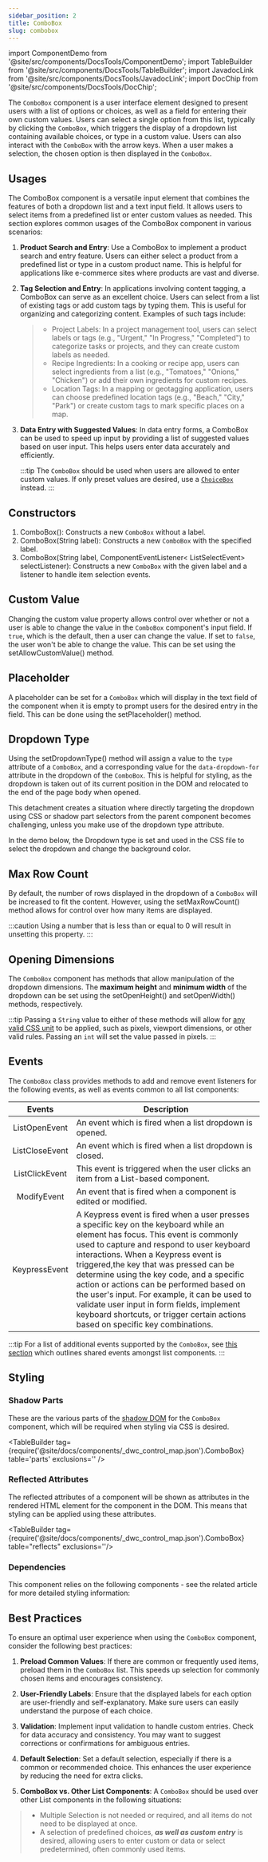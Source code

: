 ```yaml
---
sidebar_position: 2
title: ComboBox
slug: combobox
---
```


import ComponentDemo from '@site/src/components/DocsTools/ComponentDemo';
import TableBuilder from '@site/src/components/DocsTools/TableBuilder';
import JavadocLink from '@site/src/components/DocsTools/JavadocLink';
import DocChip from '@site/src/components/DocsTools/DocChip';

<DocChip tooltipText="This component will render with a shadow DOM, an API built into the browser that facilitates encapsulation." label="Shadow" component="a" href="../../glossary#shadow-dom" target="_blank" clickable={true} iconName="shadow" />

<DocChip tooltipText="The name of the web component that will render in the DOM." label="dwc-combobox" href="https://basishub.github.io/basis-next/#/web-components/dwc-combobox" clickable={false} iconName='code'/>

<JavadocLink type="engine" location="org/dwcj/component/list/ComboBox" top='true'/>

The `ComboBox` component is a user interface element designed to present users with a list of options or choices, as well as a field for entering their own custom values. Users can select a single option from this list, typically by clicking the `ComboBox`, which triggers the display of a dropdown list containing available choices, or type in a custom value. Users can also interact with the `ComboBox` with the arrow keys. When a user makes a selection, the chosen option is then displayed in the `ComboBox`. 

<!-- <ComponentDemo 
path='https://eu.bbx.kitchen/webapp/controlsamples?class=componentdemos.comboboxdemos.ComboBoxDemo' 
javaE='https://raw.githubusercontent.com/DwcJava/ControlSamples/main/src/main/java/componentdemos/comboboxdemos/ComboBoxDemo.java'
cssURL='https://raw.githubusercontent.com/DwcJava/ControlSamples/main/src/main/resources/css/textcomboboxstyles/demo_styles.css'
height = '200px'
/> -->

## Usages

The ComboBox component is a versatile input element that combines the features of both a dropdown list and a text input field. It allows users to select items from a predefined list or enter custom values as needed. This section explores common usages of the ComboBox component in various scenarios:

1. **Product Search and Entry**: Use a ComboBox to implement a product search and entry feature. Users can either select a product from a predefined list or type in a custom product name. This is helpful for applications like e-commerce sites where products are vast and diverse.

2. **Tag Selection and Entry**: In applications involving content tagging, a ComboBox can serve as an excellent choice. Users can select from a list of existing tags or add custom tags by typing them. This is useful for organizing and categorizing content. Examples of such tags include:
    >- Project Labels: In a project management tool, users can select labels or tags (e.g., "Urgent," "In Progress," "Completed") to categorize tasks or projects, and they can create custom labels as needed.
    >- Recipe Ingredients:  In a cooking or recipe app, users can select ingredients from a list (e.g., "Tomatoes," "Onions," "Chicken") or add their own ingredients for custom recipes.
    >- Location Tags:  In a mapping or geotagging application, users can choose predefined location tags (e.g., "Beach," "City," "Park") or create custom tags to mark specific places on a map.

3. **Data Entry with Suggested Values**: In data entry forms, a ComboBox can be used to speed up input by providing a list of suggested values based on user input. This helps users enter data accurately and efficiently.

    :::tip
    The `ComboBox` should be used when users are allowed to enter custom values. If only preset values are desired, use a [`ChoiceBox`](./choice-box.md) instead.
    :::

## Constructors

1. <JavadocLink type="engine" location="org/dwcj/component/list/ComboBox" code='true' suffix='#<init>()'>ComboBox()</JavadocLink>: Constructs a new `ComboBox` without a label.
2. <JavadocLink type="engine" location="org/dwcj/component/list/ComboBox" code='true' suffix='#<init>(java.lang.String)'>ComboBox(String label)</JavadocLink>: Constructs a new `ComboBox` with the specified label.
3. <JavadocLink type="engine" location="org/dwcj/component/list/ComboBox" code='true' suffix='#<init>(java.lang.String,org.dwcj.component.event.ComponentEventListener)'>ComboBox(String label, ComponentEventListener< ListSelectEvent> selectListener)</JavadocLink>: Constructs a new `ComboBox` with the given label and a listener to handle item selection events.


## Custom Value

Changing the custom value property allows control over whether or not a user is able to change the value in the `ComboBox` component's input field. If `true`, which is the default, then a user can change the value. If set to `false`, the user won't be able to change the value. This can be set using the <JavadocLink type="engine" location="org/dwcj/component/list/ComboBox" code='true' suffix='#setAllowCustomValue(boolean)'>setAllowCustomValue()</JavadocLink> method.

<ComponentDemo 
path='https://eu.bbx.kitchen/webapp/controlsamples?class=componentdemos.comboboxdemos.ComboBoxCustomValue' 
javaE='https://raw.githubusercontent.com/DwcJava/ControlSamples/main/src/main/java/componentdemos/comboboxdemos/ComboBoxCustomValue.java'
javaC='https://raw.githubusercontent.com/DwcJava/ControlSamples/main/src/main/code_snippets/combobox/CustomValue.txt'
height = '200px'
/>

## Placeholder

A placeholder can be set for a `ComboBox` which will display in the text field of the component when it is empty to prompt users for the desired entry in the field. This can be done using the <JavadocLink type="engine" location="org/dwcj/component/list/ComboBox" code='true' suffix='#setPlaceholder(java.lang.String)'>setPlaceholder()</JavadocLink> method.

<ComponentDemo 
path='https://eu.bbx.kitchen/webapp/controlsamples?class=componentdemos.comboboxdemos.ComboBoxPlaceholder' 
javaE='https://raw.githubusercontent.com/DwcJava/ControlSamples/main/src/main/java/componentdemos/comboboxdemos/ComboBoxPlaceholder.java'
javaC='https://raw.githubusercontent.com/DwcJava/ControlSamples/main/src/main/code_snippets/combobox/Placeholder.txt'
height = '200px'
/>

## Dropdown Type

Using the <JavadocLink type="engine" location="org/dwcj/component/list/DwcSelectDropdown" code='true' suffix='#setDropdownType(java.lang.String)'>setDropdownType()</JavadocLink> method will assign a value to the `type` attribute of a `ComboBox`, and a corresponding value for the `data-dropdown-for` attribute in the dropdown of the `ComboBox`. This is helpful for styling, as the dropdown is taken out of its current position in the DOM and relocated to the end of the page body when opened.

This detachment creates a situation where directly targeting the
dropdown using CSS or shadow part selectors from the parent component becomes challenging, unless you make use of the dropdown type attribute.

In the demo below, the Dropdown type is set and used in the CSS file to select the dropdown and change the background color.

<ComponentDemo 
path='https://eu.bbx.kitchen/webapp/controlsamples?class=componentdemos.comboboxdemos.ComboBoxDropdownType' 
javaE='https://raw.githubusercontent.com/DwcJava/ControlSamples/main/src/main/java/componentdemos/comboboxdemos/ComboBoxDropdownType.java'
javaC='https://raw.githubusercontent.com/DwcJava/ControlSamples/main/src/main/code_snippets/combobox/DropdownType.txt'
cssURL='https://raw.githubusercontent.com/DwcJava/ControlSamples/main/src/main/resources/css/textcomboboxstyles/dropdown_styles.css'
height='250px'
/>

## Max Row Count

By default, the number of rows displayed in the dropdown of a `ComboBox` will be increased to fit the content. However, using the <JavadocLink type="engine" location="org/dwcj/component/list/DwcSelectDropdown" code='true' suffix='#setMaxRowCount(int)'>setMaxRowCount()</JavadocLink> method allows for control over how many items are displayed.

:::caution
Using a number that is less than or equal to 0 will result in unsetting this property.
:::

<ComponentDemo 
path='https://eu.bbx.kitchen/webapp/controlsamples?class=componentdemos.comboboxdemos.ComboBoxMaxRowDemo' 
javaE='https://raw.githubusercontent.com/DwcJava/ControlSamples/main/src/main/java/componentdemos/comboboxdemos/ComboBoxMaxRowDemo.java'
javaC='https://raw.githubusercontent.com/DwcJava/ControlSamples/main/src/main/code_snippets/combobox/MaxRow.txt'
height='250px'
/>

## Opening Dimensions

The `ComboBox` component has methods that allow manipulation of the dropdown dimensions. The **maximum height** and **minimum width** of the dropdown can be set using the <JavadocLink type="engine" location="org/dwcj/component/list/DwcSelectDropdown" code='true' suffix='#setOpenHeight(int)'>setOpenHeight()</JavadocLink> and <JavadocLink type="engine" location="org/dwcj/component/list/DwcSelectDropdown" code='true' suffix='#setOpenWidth(int)'>setOpenWidth()</JavadocLink> methods, respectively. 

:::tip
Passing a `String` value to either of these methods will allow for [any valid CSS unit](https://developer.mozilla.org/en-US/docs/Learn/CSS/Building_blocks/Values_and_units) to be applied, such as pixels, viewport dimensions, or other valid rules. Passing an `int` will set the value passed in pixels.
:::

## Events

The `ComboBox` class provides methods to add and remove event listeners for the following events, as well as events common to all list components:

| Events | Description |
|:-:|-|
|<JavadocLink type="engine" location="org/dwcj/component/list/event/ListOpenEvent"  code="true">ListOpenEvent</JavadocLink>|An event which is fired when a list dropdown is opened.|
|<JavadocLink type="engine" location="org/dwcj/component/list/event/ListCloseEvent"  code="true">ListCloseEvent</JavadocLink>|An event which is fired when a list dropdown is closed.|
|<JavadocLink type="engine" location="org/dwcj/component/list/event/ListClickEvent"  code="true">ListClickEvent</JavadocLink>|This event is triggered when the user clicks an item from a List-based component.|
|<JavadocLink type="engine" location="org/dwcj/component/event/ModifyEvent"  code="true">ModifyEvent</JavadocLink>|An event that is fired when a component is edited or modified.|
|<JavadocLink type="engine" location="org/dwcj/component/event/KeypressEvent"  code="true">KeypressEvent</JavadocLink>|A Keypress event is fired when a user presses a specific key on the keyboard while an element has focus. This event is commonly used to capture and respond to user keyboard interactions. When a Keypress event is triggered,the key that was pressed can be determine using the key code, and a specific action or actions can be performed based on the user's input. For example, it can be used to validate user input in form fields, implement keyboard shortcuts, or trigger certain actions based on specific key combinations.|

:::tip
For a list of additional events supported by the `ComboBox`, see [this section](./lists.md#shared-events) which outlines shared events amongst list components.
:::
<!-- 
### Adding Events

To add an event listener, use one of the following patterns:

```java
comboBox.addKeypressEvent(e -> {
  //Executed when the event fires
});

//OR

comboBox.addKeypressEvent(new ComponentEventListener<KeypressEvent>() {
  @Override
  public void onComponentEvent(ComponentEvent e){
    //Executed when the event fires
  }
});

//OR

comboBox.addKeypressEvent(this::keypressMethod);
```

Additional syntactic sugar methods, or aliases, have been added to allow for alternative addition of events by using the `on` prefix followed by the event, such as:

```java
ComboBox.onOpen(e -> {
  //Executed when the event fires
});
```

### Removing Events

To remove an event listener, use the appropriate method:

```java
comboBox.removeKeypressEvent(listener);
```

:::tip
When adding an event listener, a `ListenerRegistration` object will be returned. This can be used, among other things, to remove the event later on.
::: -->

## Styling

<!-- ### Expanses -->

<!-- The `ComboBox` component comes with 5 expanses for quick styling without the use of CSS. Expanses are supported by use of a built-in enum class.

<ComponentDemo 
path='https://eu.bbx.kitchen/webapp/controlsamples?class=componentdemos.comboboxdemos.TextComboBoxExpanses' 
javaE='https://raw.githubusercontent.com/DwcJava/ControlSamples/main/src/main/java/componentdemos/comboboxdemos/TextComboBoxExpanses.java'
javaC='https://raw.githubusercontent.com/DwcJava/ControlSamples/main/src/main/code_snippets/textcombobox/Expanses.txt'
cssURL='https://raw.githubusercontent.com/DwcJava/ControlSamples/main/src/main/resources/css/textcomboboxstyles/expanse_styles.css' 
javaHighlight='{24,27,30,33,36}'
height = '350px'
/> -->

### Shadow Parts

These are the various parts of the [shadow DOM](../../glossary#shadow-dom) for the `ComboBox` component, which will be required when styling via CSS is desired.

<TableBuilder tag={require('@site/docs/components/_dwc_control_map.json').ComboBox} table='parts' exclusions='' />

### Reflected Attributes

The reflected attributes of a component will be shown as attributes in the rendered HTML element for the component in the DOM. This means that styling can be applied using these attributes.

<TableBuilder tag={require('@site/docs/components/_dwc_control_map.json').ComboBox} table="reflects" exclusions=''/>

### Dependencies

This component relies on the following components - see the related article for more detailed styling information:

<TableBuilder tag='dwc-list-edit' table="dependencies"/>

## Best Practices 

To ensure an optimal user experience when using the `ComboBox` component, consider the following best practices:

1. **Preload Common Values**: If there are common or frequently used items, preload them in the `ComboBox` list. This speeds up selection for commonly chosen items and encourages consistency.

2. **User-Friendly Labels**: Ensure that the displayed labels for each option are user-friendly and self-explanatory. Make sure users can easily understand the purpose of each choice.

3. **Validation**: Implement input validation to handle custom entries. Check for data accuracy and consistency. You may want to suggest corrections or confirmations for ambiguous entries.

4. **Default Selection**: Set a default selection, especially if there is a common or recommended choice. This enhances the user experience by reducing the need for extra clicks.

5. **ComboBox vs. Other List Components**: A `ComboBox` should be used over other List components in the following situations:

  >- Multiple Selection is not needed or required, and all items do not need to be displayed at once.
  >- A selection of predefined choices, ***as well as custom entry*** is desired, allowing users to enter custom or data or select predetermined, often commonly used items.